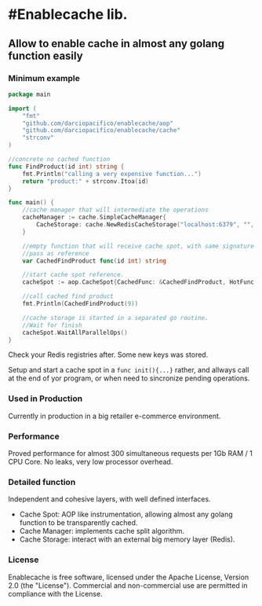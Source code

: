 #Enablecache lib.
================

## Allow to enable cache in almost any golang function easily

### Minimum example
```go
package main

import (
	"fmt"
	"github.com/darciopacifico/enablecache/aop"
	"github.com/darciopacifico/enablecache/cache"
	"strconv"
)

//concrete no cached function
func FindProduct(id int) string {
	fmt.Println("calling a very expensive function...")
	return "product:" + strconv.Itoa(id)
}

func main() {
	//cache manager that will intermediate the operations
	cacheManager := cache.SimpleCacheManager{
		CacheStorage: cache.NewRedisCacheStorage("localhost:6379", "", 8, "lab"),
	}

	//empty function that will receive cache spot, with same signature of FindProduct
	//pass as reference
	var CachedFindProduct func(id int) string

	//start cache spot reference.
	cacheSpot := aop.CacheSpot{CachedFunc: &CachedFindProduct, HotFunc: FindProduct, CacheManager: cacheManager}.StartCache()

	//call cached find product
	fmt.Println(CachedFindProduct(9))

	//cache storage is started in a separated go routine.
	//Wait for finish
	cacheSpot.WaitAllParallelOps()
}
```
Check your Redis registries after. Some new keys was stored.

Setup and start a cache spot in a `func init(){...}` rather, and allways call at the end of yor program, or when need to sincronize pending operations.

### Used in Production 
Currently in production in a big retailer e-commerce environment.

### Performance
Proved performance for almost 300 simultaneous requests per 1Gb RAM / 1 CPU Core. No leaks, very low processor overhead.

### Detailed function
Independent and cohesive layers, with well defined interfaces.
- Cache Spot: AOP like instrumentation, allowing almost any golang function to be transparently cached.
- Cache Manager: implements cache split algorithm.
- Cache Storage: interact with an external big memory layer (Redis).

### License
Enablecache is free software, licensed under the Apache License, Version 2.0 (the "License"). Commercial and non-commercial use are permitted in compliance with the License.

